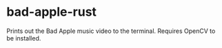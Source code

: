 # bad-apple-rust
Prints out the Bad Apple music video to the terminal. Requires OpenCV to be installed.
